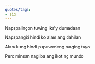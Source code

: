 ```yaml
---
quotes/tags:
- sig
---
```




Napapalingon tuwing ika'y dumadaan

Napapangiti hindi ko alam ang dahilan

Alam kung hindi pupuwedeng maging tayo

Pero minsan nagiiba ang ikot ng mundo